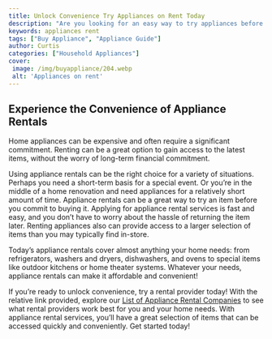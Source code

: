 ```yaml
---
title: Unlock Convenience Try Appliances on Rent Today
description: "Are you looking for an easy way to try appliances before buying Renting appliances can provide convenience and flexibility without the commitment of ownership Learn more about making the move to appliances on rent today"
keywords: appliances rent
tags: ["Buy Appliance", "Appliance Guide"]
author: Curtis
categories: ["Household Appliances"]
cover: 
 image: /img/buyappliance/204.webp
 alt: 'Appliances on rent'
---
```

## Experience the Convenience of Appliance Rentals

Home appliances can be expensive and often require a significant commitment. Renting can be a great option to gain access to the latest items, without the worry of long-term financial commitment. 

Using appliance rentals can be the right choice for a variety of situations. Perhaps you need a short-term basis for a special event. Or you’re in the middle of a home renovation and need appliances for a relatively short amount of time. Appliance rentals can be a great way to try an item before you commit to buying it. Applying for appliance rental services is fast and easy, and you don’t have to worry about the hassle of returning the item later. Renting appliances also can provide access to a larger selection of items than you may typically find in-store.

Today’s appliance rentals cover almost anything your home needs: from refrigerators, washers and dryers, dishwashers, and ovens to special items like outdoor kitchens or home theater systems. Whatever your needs, appliance rentals can make it affordable and convenient!

If you’re ready to unlock convenience, try a rental provider today! With the relative link provided, explore our [List of Appliance Rental Companies](./pages/appliance-rental) to see what rental providers work best for you and your home needs. With appliance rental services, you’ll have a great selection of items that can be accessed quickly and conveniently. Get started today!
